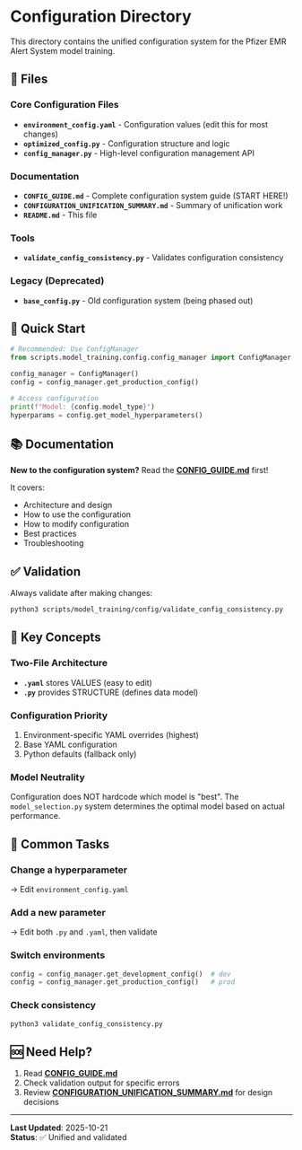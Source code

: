 # Configuration Directory

This directory contains the unified configuration system for the Pfizer EMR Alert System model training.

## 📁 Files

### Core Configuration Files
- **`environment_config.yaml`** - Configuration values (edit this for most changes)
- **`optimized_config.py`** - Configuration structure and logic
- **`config_manager.py`** - High-level configuration management API

### Documentation
- **`CONFIG_GUIDE.md`** - Complete configuration system guide (START HERE!)
- **`CONFIGURATION_UNIFICATION_SUMMARY.md`** - Summary of unification work
- **`README.md`** - This file

### Tools
- **`validate_config_consistency.py`** - Validates configuration consistency

### Legacy (Deprecated)
- **`base_config.py`** - Old configuration system (being phased out)

## 🚀 Quick Start

```python
# Recommended: Use ConfigManager
from scripts.model_training.config.config_manager import ConfigManager

config_manager = ConfigManager()
config = config_manager.get_production_config()

# Access configuration
print(f"Model: {config.model_type}")
hyperparams = config.get_model_hyperparameters()
```

## 📚 Documentation

**New to the configuration system?** Read the **[CONFIG_GUIDE.md](./CONFIG_GUIDE.md)** first!

It covers:
- Architecture and design
- How to use the configuration
- How to modify configuration
- Best practices
- Troubleshooting

## ✅ Validation

Always validate after making changes:

```bash
python3 scripts/model_training/config/validate_config_consistency.py
```

## 🔑 Key Concepts

### Two-File Architecture
- **`.yaml`** stores VALUES (easy to edit)
- **`.py`** provides STRUCTURE (defines data model)

### Configuration Priority
1. Environment-specific YAML overrides (highest)
2. Base YAML configuration
3. Python defaults (fallback only)

### Model Neutrality
Configuration does NOT hardcode which model is "best". The `model_selection.py` system determines the optimal model based on actual performance.

## 📝 Common Tasks

### Change a hyperparameter
→ Edit `environment_config.yaml`

### Add a new parameter
→ Edit both `.py` and `.yaml`, then validate

### Switch environments
```python
config = config_manager.get_development_config()  # dev
config = config_manager.get_production_config()   # prod
```

### Check consistency
```bash
python3 validate_config_consistency.py
```

## 🆘 Need Help?

1. Read **[CONFIG_GUIDE.md](./CONFIG_GUIDE.md)**
2. Check validation output for specific errors
3. Review **[CONFIGURATION_UNIFICATION_SUMMARY.md](./CONFIGURATION_UNIFICATION_SUMMARY.md)** for design decisions

---

**Last Updated**: 2025-10-21  
**Status**: ✅ Unified and validated

